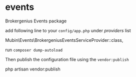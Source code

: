 # events
Brokergenius Events package

add following line to your `config/app.php` under _providers_ list

  Mubin\Events\BrokergeniusEventsServiceProvider::class,
  
run `composer dump-autoload`

Then publish the configuration file using the `vendor:publish`

  php artisan vendor:publish
